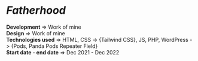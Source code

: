 # _Fatherhood_
**Development** => Work of mine  
**Design** => Work of mine  
**Technologies used** => HTML, CSS -> {Tailwind CSS}, JS, PHP, WordPress -> {Pods, Panda Pods Repeater Field}  
**Start date - end date** => Dec 2021 - Dec 2022  
